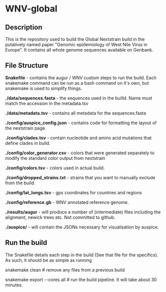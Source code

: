 # WNV-global

## Description

This is the repository used to build the Global Nextstrain build in the putatively named paper "Genomic epidemiology of West Nile Virus in Europe". It contains all whole genome sequences available on Genbank. 

## File Structure

**Snakefile** - contains the augur / WNV custom steps to run the build. Each snakemake command can be run as a bash command on it's own, but snakemake is used to simplify things.

**./data/sequences.fasta** - the sequences used in the builld. Name must match the accession in the metadata.tsv

**./data/metadata.tsv** - contains all metadata for the sequences.fasta

**./config/auspice_config.json** - contains code for formatting the layout of the nextstrain page.

**./config/clades.tsv** - contain nucleotide and amino acid mutations that define clades in build.

**./config/color_generator.csv** - colors that were generated separately to modify the standard color output from nextstrain

**./config/colors.tsv** - colors used in actual build.

**./config/dropped_strains.txt** - strains that you want to manually exclude from the build.

**./config/lat_longs.tsv** - gps coordinates for countries and regions

**./config/reference.gb** - WNV annotated reference genome.

**./results/augur** - will produce a number of (intermediate) files including the alignment, newick trees etc. Not committed to github.

**./auspice/** - will contain the JSONs necessary for visualisation by auspice.

## Run the build
The Snakefile details each step in the build (See that file for the specifics). As such, it should be as simple as running

snakemake clean # remove any files from a previous build

snakemake export --cores all # run the build pipeline. It will take about 30 minutes.

